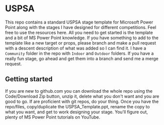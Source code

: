 # USPSA
This repo contains a standard USPSA stage template for Microsoft Power Point along with the stages I have designed for different competitions. Feel free to use the resources here. All you need to get started is the template and a bit of MS Power Point knowledge. If you have something to add to the template like a new target or props, please branch and make a pull request with a descent description of what was added so I can find it.  I have a `Community` folder in the repo with `Indoor` and `Outdoor` folders. If you have a really fun stage, go ahead and get them into a branch and send me a merge request. 

## Getting started
If you are new to github.com you can download the whole repo using the Code/Download Zip button, unzip it, delete what you don't want and you are good to go. If are proficient with git repos, do your thing. Once you have the repo/files, copy/duplicate the USPSA_Template.ppt, rename the copy to what you want, and get to work designing your stage. You'll figure out, plenty of MS Power Point tutorials on YouTube.

